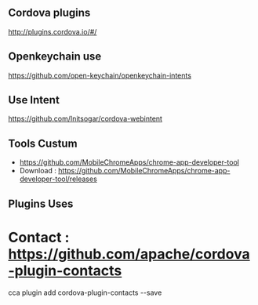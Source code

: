 

## Cordova plugins 
http://plugins.cordova.io/#/

## Openkeychain use
https://github.com/open-keychain/openkeychain-intents

## Use Intent
https://github.com/Initsogar/cordova-webintent

## Tools Custum
*  https://github.com/MobileChromeApps/chrome-app-developer-tool
* Download : https://github.com/MobileChromeApps/chrome-app-developer-tool/releases


## Plugins Uses

# Contact : https://github.com/apache/cordova-plugin-contacts

cca  plugin add cordova-plugin-contacts --save